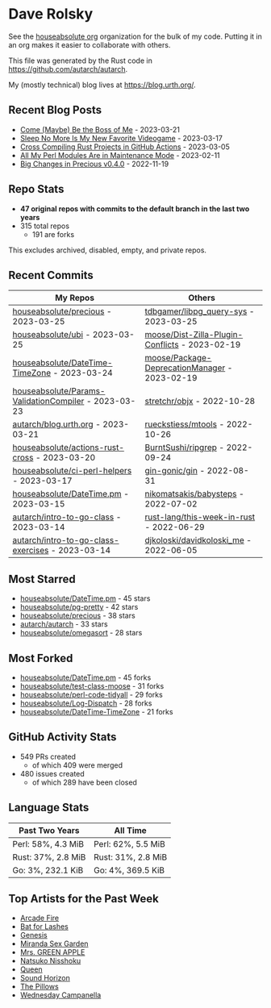 
# Dave Rolsky

See the [houseabsolute org](https://github.com/houseabsolute) organization for
the bulk of my code. Putting it in an org makes it easier to collaborate with
others.

This file was generated by the Rust code in
https://github.com/autarch/autarch.

My (mostly technical) blog lives at https://blog.urth.org/.

## Recent Blog Posts

- [Come (Maybe) Be the Boss of Me](https://blog.urth.org/2023/03/21/come-maybe-be-the-boss-of-me/) - 2023-03-21
- [Sleep No More Is My New Favorite Videogame](https://blog.urth.org/2023/03/17/sleep-no-more-is-my-new-favorite-videogame/) - 2023-03-17
- [Cross Compiling Rust Projects in GitHub Actions](https://blog.urth.org/2023/03/05/cross-compiling-rust-projects-in-github-actions/) - 2023-03-05
- [All My Perl Modules Are in Maintenance Mode](https://blog.urth.org/2023/02/11/all-my-perl-modules-are-in-maintenance-mode/) - 2023-02-11
- [Big Changes in Precious v0.4.0](https://blog.urth.org/2022/11/19/big-changes-in-precious-v0-4-0/) - 2022-11-19


## Repo Stats
- **47 original repos with commits to the default branch in the last two years**
- 315 total repos
  - 191 are forks

This excludes archived, disabled, empty, and private repos.

## Recent Commits
| My Repos | Others |
|----------|--------|
| [houseabsolute/precious](https://github.com/houseabsolute/precious) - 2023-03-25              | [tdbgamer/libpg_query-sys](https://github.com/tdbgamer/libpg_query-sys) - 2023-03-25                |
| [houseabsolute/ubi](https://github.com/houseabsolute/ubi) - 2023-03-25              | [moose/Dist-Zilla-Plugin-Conflicts](https://github.com/moose/Dist-Zilla-Plugin-Conflicts) - 2023-02-19                |
| [houseabsolute/DateTime-TimeZone](https://github.com/houseabsolute/DateTime-TimeZone) - 2023-03-24              | [moose/Package-DeprecationManager](https://github.com/moose/Package-DeprecationManager) - 2023-02-19                |
| [houseabsolute/Params-ValidationCompiler](https://github.com/houseabsolute/Params-ValidationCompiler) - 2023-03-23              | [stretchr/objx](https://github.com/stretchr/objx) - 2022-10-28                |
| [autarch/blog.urth.org](https://github.com/autarch/blog.urth.org) - 2023-03-21              | [rueckstiess/mtools](https://github.com/rueckstiess/mtools) - 2022-10-26                |
| [houseabsolute/actions-rust-cross](https://github.com/houseabsolute/actions-rust-cross) - 2023-03-20              | [BurntSushi/ripgrep](https://github.com/BurntSushi/ripgrep) - 2022-09-24                |
| [houseabsolute/ci-perl-helpers](https://github.com/houseabsolute/ci-perl-helpers) - 2023-03-17              | [gin-gonic/gin](https://github.com/gin-gonic/gin) - 2022-08-31                |
| [houseabsolute/DateTime.pm](https://github.com/houseabsolute/DateTime.pm) - 2023-03-15              | [nikomatsakis/babysteps](https://github.com/nikomatsakis/babysteps) - 2022-07-02                |
| [autarch/intro-to-go-class](https://github.com/autarch/intro-to-go-class) - 2023-03-14              | [rust-lang/this-week-in-rust](https://github.com/rust-lang/this-week-in-rust) - 2022-06-29                |
| [autarch/intro-to-go-class-exercises](https://github.com/autarch/intro-to-go-class-exercises) - 2023-03-14              | [djkoloski/davidkoloski_me](https://github.com/djkoloski/davidkoloski_me) - 2022-06-05                |


## Most Starred
- [houseabsolute/DateTime.pm](https://github.com/houseabsolute/DateTime.pm) - 45 stars
- [houseabsolute/pg-pretty](https://github.com/houseabsolute/pg-pretty) - 42 stars
- [houseabsolute/precious](https://github.com/houseabsolute/precious) - 38 stars
- [autarch/autarch](https://github.com/autarch/autarch) - 33 stars
- [houseabsolute/omegasort](https://github.com/houseabsolute/omegasort) - 28 stars


## Most Forked
- [houseabsolute/DateTime.pm](https://github.com/houseabsolute/DateTime.pm) - 45 forks
- [houseabsolute/test-class-moose](https://github.com/houseabsolute/test-class-moose) - 31 forks
- [houseabsolute/perl-code-tidyall](https://github.com/houseabsolute/perl-code-tidyall) - 29 forks
- [houseabsolute/Log-Dispatch](https://github.com/houseabsolute/Log-Dispatch) - 28 forks
- [houseabsolute/DateTime-TimeZone](https://github.com/houseabsolute/DateTime-TimeZone) - 21 forks


## GitHub Activity Stats
- 549 PRs created
  - of which 409 were merged
- 480 issues created
  - of which 289 have been closed

## Language Stats
| Past Two Years        | All Time                |
|-----------------------|-------------------------|
| Perl: 58%, 4.3 MiB              | Perl: 62%, 5.5 MiB                |
| Rust: 37%, 2.8 MiB              | Rust: 31%, 2.8 MiB                |
| Go: 3%, 232.1 KiB              | Go: 4%, 369.5 KiB                |


## Top Artists for the Past Week
* [Arcade Fire](https://musicbrainz.org/artist/52074ba6-e495-4ef3-9bb4-0703888a9f68)
* [Bat for Lashes](https://musicbrainz.org/artist/10000730-525f-4ed5-aaa8-92888f060f5f)
* [Genesis](https://musicbrainz.org/search?query=Genesis&amp;type=artist&amp;method=indexed)
* [Miranda Sex Garden](https://musicbrainz.org/artist/ba5d56ac-b8c4-46ef-8c06-1c1f6a35584f)
* [Mrs. GREEN APPLE](https://musicbrainz.org/artist/9ce674b7-5180-41f7-9ac2-95dc0d8a0ed2)
* [Natsuko Nisshoku](https://musicbrainz.org/search?query=Natsuko%20Nisshoku&amp;type=artist&amp;method=indexed)
* [Queen](https://musicbrainz.org/artist/0383dadf-2a4e-4d10-a46a-e9e041da8eb3)
* [Sound Horizon](https://musicbrainz.org/artist/b042defc-4d12-414d-a678-0dcabefffa26)
* [The Pillows](https://musicbrainz.org/search?query=The%20Pillows&amp;type=artist&amp;method=indexed)
* [Wednesday Campanella](https://musicbrainz.org/artist/f9f9f6a1-693b-43da-bbeb-70395bb0a66a)

